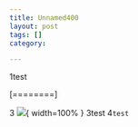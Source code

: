 ```yaml
---
title: Unnamed400
layout: post
tags: []
category: 

---
```


1test

[========]


3 ![](https://el3zahaby.github.io/assets/img/%D9%81%D9%8A%D8%B2%D9%8A%D8%A7%D8%A1-%D8%A7%D9%88%D9%84-%D8%AB%D8%A7%D9%86%D9%88%D9%8A-%D9%812.jpg ){ width=100% }
3test
4`test`
